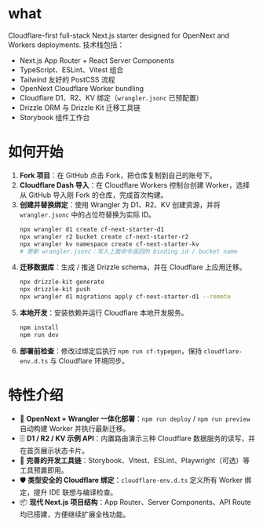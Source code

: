# what

Cloudflare-first full-stack Next.js starter designed for OpenNext and Workers deployments. 技术栈包括：

- Next.js App Router + React Server Components
- TypeScript、ESLint、Vitest 组合
- Tailwind 友好的 PostCSS 流程
- OpenNext Cloudflare Worker bundling
- Cloudflare D1、R2、KV 绑定（`wrangler.jsonc` 已预配置）
- Drizzle ORM 与 Drizzle Kit 迁移工具链
- Storybook 组件工作台

# 如何开始

1. **Fork 项目**：在 GitHub 点击 Fork，把仓库复制到自己的账号下。
2. **Cloudflare Dash 导入**：在 Cloudflare Workers 控制台创建 Worker，选择从 GitHub 导入刚 Fork 的仓库，完成首次构建。
3. **创建并替换绑定**：使用 Wrangler 为 D1、R2、KV 创建资源，并将 `wrangler.jsonc` 中的占位符替换为实际 ID。
   ```bash
   npx wrangler d1 create cf-next-starter-d1
   npx wrangler r2 bucket create cf-next-starter-r2
   npx wrangler kv namespace create cf-next-starter-kv
   # 更新 wrangler.jsonc：写入上面命令返回的 binding id / bucket name
   ```
4. **迁移数据库**：生成 / 推送 Drizzle schema，并在 Cloudflare 上应用迁移。
   ```bash
   npx drizzle-kit generate
   npx drizzle-kit push
   npx wrangler d1 migrations apply cf-next-starter-d1 --remote
   ```
5. **本地开发**：安装依赖并运行 Cloudflare 本地开发服务。
   ```bash
   npm install
   npm run dev
   ```
6. **部署前检查**：修改过绑定后执行 `npm run cf-typegen`，保持 `cloudflare-env.d.ts` 与 Cloudflare 环境同步。

# 特性介绍

- 🚀 **OpenNext + Wrangler 一体化部署**：`npm run deploy` / `npm run preview` 自动构建 Worker 并执行最新迁移。
- 🗄️ **D1 / R2 / KV 示例 API**：内置路由演示三种 Cloudflare 数据服务的读写，并在首页展示状态卡片。
- 🧰 **完善的开发工具链**：Storybook、Vitest、ESLint、Playwright（可选）等工具预置即用。
- 🛡️ **类型安全的 Cloudflare 绑定**：`cloudflare-env.d.ts` 定义所有 Worker 绑定，提升 IDE 联想与编译检查。
- 📦 **现代 Next.js 项目结构**：App Router、Server Components、API Route 均已搭建，方便继续扩展全栈功能。
